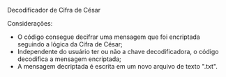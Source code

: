 Decodificador de Cifra de César

Considerações:
  - O código consegue decifrar uma mensagem que foi encriptada seguindo a lógica da Cifra de César;
  - Independente do usuário ter ou não a chave decodificadora, o código decodifica a mensagem encriptada;
  - A mensagem decriptada é escrita em um novo arquivo de texto ".txt".
